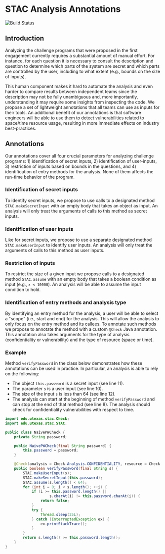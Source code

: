 # STAC Analysis Annotations

[![Build Status][1]][2]

[1]: https://travis-ci.com/utopia-group/stac-annotations.svg?token=k4yWxxnayJzRvM74ZNks&branch=master
[2]: https://travis-ci.com/utopia-group/stac-annotations

## Introduction

Analyzing the challenge programs that were proposed in the first engagement currently
requires a substantial amount of manual effort. For instance, for each question it is
necessary to consult the description and question to determine which parts of the system
are secret and which parts are controlled by the user, including to what extent (e.g.,
bounds on the size of inputs).

This human component makes it hard to automate the analysis and even harder to compare
results between independent teams since the description may not be fully unambiguous and,
more importantly, understanding it may require some insights from inspecting the code. We
propose a set of lightweight annotations that all teams can use as inputs for their
tools. An additional benefit of our annotations is that software engineers will be able to
use them to detect vulnerabilities related to space/time resource usage, resulting in more
immediate effects on industry best-practices.


## Annotations

Our annotations cover all four crucial parameters for analyzing challenge programs: 1)
identification of secret inputs, 2) identification of user-inputs, 3) restriction of
inputs based on bounds in the questions, and 4) identification of entry methods for the
analysis. None of them affects the run-time behavior of the program.

### Identification of secret inputs

   To identify secret inputs, we propose to use calls to a designated method
   `STAC.makeSecretInput` with an empty body that takes an object as input. An analysis
   will only treat the arguments of calls to this method as secret inputs.

### Identification of user inputs

   Like for secret inputs, we propose to use a separate designated method
   `STAC.makeUserInput` to identify user inputs. An analysis will only treat the arguments
   of calls to this method as user inputs.

### Restriction of inputs

   To restrict the size of a given input we propose calls to a designated method
   `STAC.assume` with an empty body that takes a boolean condition as input (e.g., `x <
   10000`). An analysis will be able to assume the input condition to hold.

### Identification of entry methods and analysis type

   By identifying an entry method for the analysis, a user will be able to select a
   "scope" (i.e., start and end) for the analysis. This will allow the analysis to only
   focus on the entry method and its callees. To annotate such methods we propose to
   annotate the method with a custom `@Check` Java annotation. This annotation also
   takes arguments for the type of analysis (confidentiality or vulnerability) and the
   type of resource (space or time).

### Example

   Method `verifyPassword` in the class below demonstrates how these annotations can be
   used in practice. In particular, an analysis is able to rely on the following:

   - The object `this.password` is a secret input (see line 11).
   - The parameter `s` is a user input (see line 10).
   - The size of the input `s` is less than 64 (see line 12).
   - The analysis can start at the beginning of method `verifyPassword` and can stop at
     the end of that method (see line 8). The analysis should check for confidentiality
     vulnerabilities with respect to time.

``` Java
import edu.utexas.stac.Check;
import edu.utexas.stac.STAC;

public class NaivePWCheck {
    private String password;

    public NaivePWCheck(final String password) {
        this.password = password;
    }

    @Check(analysis = Check.Analysis.CONFIDENTIALITY, resource = Check.Resource.TIME)
    public boolean verifyPassword(final String s) {
        STAC.makeUserInput(s);
        STAC.makeSecretInput(this.password);
        STAC.assume(s.length() < 64);
        for (int i = 0; i < s.length(); ++i) {
            if (i >= this.password.length() ||
                    s.charAt(i) != this.password.charAt(i)) {
                return false;
            }
            try {
                Thread.sleep(25L);
            } catch (InterruptedException ex) {
                ex.printStackTrace();
            }
        }
        return s.length() >= this.password.length();
    }
}
```
